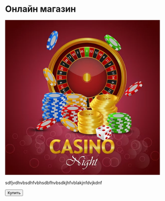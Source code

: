 <html lang="ru">
  <head>
    <meta charset="UTF-8" />
    <meta
      name="viewport"
      content="width=device-width, user-scalable=no, initial-scale=1.0,maximum-scale = 1.0,minimum-scale = 1.0"
    />
    <meta http-equiv="X-UA-Compatible" content="ie=edge" />
    <title>Shop for you</title>
  </head>
  <body>
    <div id="main">
      <h1>Онлайн магазин</h1>
      <img src="photo.jpg" />
      <p>sdfjvdhvbsdhfvbhsdbfhvbsdkjhfvblakjnfdvjkdnf</p>
      <button id="buy">Купить</button>
    </div>
    <script src="https://telegram.org/js/telegram-web-app.js"></script>
  </body>
</html>
